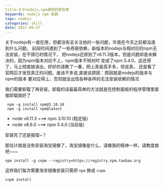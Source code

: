```yaml
---
title:关于nodejs,npm遇到的那些事
keywords: nodejs npm 依赖
tags: nodejs
categories: skill
date: 2017-09-27
---
```


关于nodejs有一直在用，但都没有去关注他的一些问题，毕竟在今天之前都没遇到什么问题。
前段时间遇到了一些奇葩依赖，新版本的nodejs与相对应的npm无法安装，在不得已的情况下，
把nodejs还原到了v6.11.3版本，但是问题却是未解决的，因为npm版本对应不上，npm版本不知何时
变成了npm 5.4.0，这还得了，马上把度娘请出，好好的请教了一番，网上真是高手多，但说真，
还是看了官网后才发现真正的问题。废话不多说,直接说原因：原因就是nodejs的版本与npm的版本
要对应得上，否则就会出现各种各样的无法安装依赖的情况

我们需要卸载了再安装，卸载的话最最简单的方法就是在控制面板的程序管理里直接卸载就好了

	 npm -g install npm@3.10.10
	 npm -g install npm@latest

* node v6.11.3 ===> npm 3.10.10 (稳定版)
* node v8.6.0 ===> npm 5.4.0 (当前版)

安装完了还是报错~？

那估计就是没有安装淘宝镜像了，淘宝镜像是什么，请像我的精神一样，请教度娘吧~~~

	npm install -g cnpm --registry=https://registry.npm.taobao.org

这样我们每次需要淘宝镜像安装只需把 `npm` 换成 `cnpm`

	cnpm install